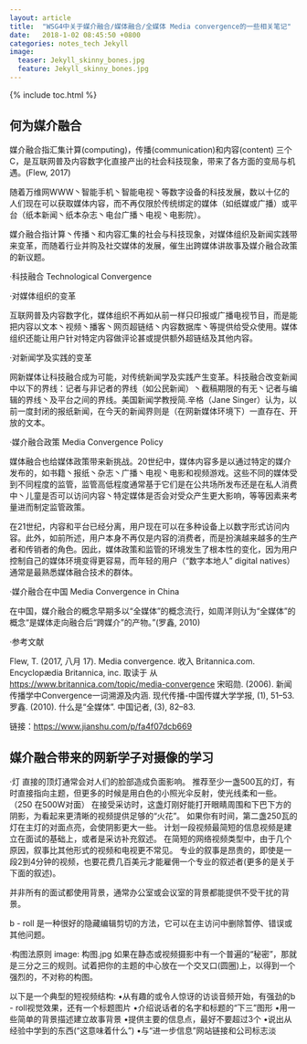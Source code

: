 ```yaml
---
layout: article
title:  "WSG4中关于媒介融合/媒体融合/全媒体 Media convergence的一些相关笔记"
date:   2018-1-02 08:45:50 +0800
categories: notes_tech Jekyll
image:
  teaser: Jekyll_skinny_bones.jpg
  feature: Jekyll_skinny_bones.jpg
---
```


{% include toc.html %}

## 何为媒介融合

媒介融合指汇集计算(computing)，传播(communication)和内容(content) 三个C，是互联网普及内容数字化直接产出的社会科技现象，带来了各方面的变局与机遇。(Flew, 2017)

随着万维网WWW丶智能手机丶智能电视丶等数字设备的科技发展，数以十亿的人们现在可以获取媒体内容，而不再仅限於传统绑定的媒体（如纸媒或广播）或平台（纸本新闻丶纸本杂志丶电台广播丶电视丶电影院）。

媒介融合指计算丶传播丶和内容汇集的社会与科技现象，对媒体组织及新闻实践带来变革，而随着行业并购及社交媒体的发展，催生出跨媒体讲故事及媒介融合政策的新议题。

·科技融合 Technological Convergence

·对媒体组织的变革

互联网普及内容数字化，媒体组织不再如从前一样只印报或广播电视节目，而是能把内容以文本丶视频丶播客丶网页超链结丶内容数据库丶等提供给受众使用。媒体组织还能让用户针对特定内容做评论甚或提供额外超链结及其他内容。

·对新闻学及实践的变革

网新媒体让科技融合成为可能，对传统新闻学及实践产生变革。科技融合改变新闻中以下的界线：记者与非记者的界线（如公民新闻）丶截稿期限的有无丶记者与编辑的界线丶及平台之间的界线。美国新闻学教授简.辛格（Jane Singer）认为，以前一度封闭的报纸新闻，在今天的新闻界则是（在网新媒体环境下）一直存在、开放的文本。

·媒介融合政策 Media Convergence Policy

媒体融合也给媒体政策带来新挑战。20世纪中，媒体内容多是以通过特定的媒介发布的，如书籍丶报纸丶杂志丶广播丶电视丶电影和视频游戏。这些不同的媒体受到不同程度的监管，监管高低程度通常基于它们是在公共场所发布还是在私人消费中丶儿童是否可以访问内容丶特定媒体是否会对受众产生更大影响，等等因素来考量进而制定监管政策。

在21世纪，内容和平台已经分离，用户现在可以在多种设备上以数字形式访问内容。此外，如前所述，用户本身不再仅是内容的消费者，而是扮演越来越多的生产者和传销者的角色。因此，媒体政策和监管的环境发生了根本性的变化，因为用户控制自己的媒体环境变得更容易，而年轻的用户（“数字本地人” digital natives）通常是最熟悉媒体融合技术的群体。

·媒介融合在中国 Media Convergence in China

在中国，媒介融合的概念早期多以“全媒体”的概念流行，如周洋则认为“全媒体”的概念“是媒体走向融合后“跨媒介”的产物。”(罗鑫, 2010)

·参考文献

Flew, T. (2017, 八月 17). Media convergence. 收入 Britannica.com. Encyclopædia Britannica, inc. 取读于 从 https://www.britannica.com/topic/media-convergence
宋昭勋. (2006). 新闻传播学中Convergence一词溯源及内涵. 现代传播-中国传媒大学学报, (1), 51–53.
罗鑫. (2010). 什么是“全媒体”. 中国记者, (3), 82–83.

链接：https://www.jianshu.com/p/fa4f07dcb669


## 媒介融合带来的网新学子对摄像的学习

·灯
直接的顶灯通常会对人们的脸部造成负面影响。
推荐至少一盏500瓦的灯，有时直接指向主题，但更多的时候是用白色的小照光伞反射，使光线柔和一些。（250 在500W对面）
在接受采访时，这盏灯刚好能打开眼睛周围和下巴下方的阴影，为看起来更清晰的视频提供足够的“火花”。
如果你有时间，第二盏250瓦的灯在主灯的对面点亮，会使阴影更大一些。
计划一段视频最简短的信息视频是建立在面试的基础上，或者是采访补充叙述。
在简短的网络视频类型中，由于几个原因，叙事比其他形式的视频和电视更不常见。
专业的叙事是昂贵的，即使是一段2到4分钟的视频，也要花费几百美元才能雇佣一个专业的叙述者(更多的是关于下面的叙述)。

并非所有的面试都使用背景，通常办公室或会议室的背景都能提供不受干扰的背景。

b - roll 是一种很好的隐藏编辑剪切的方法，它可以在主访问中删除暂停、错误或其他问题。

·构图法原则
image: 构图.jpg
如果在静态或视频摄影中有一个普遍的“秘密”，那就是三分之三的规则。试着把你的主题的中心放在一个交叉口(圆圈)上，以得到一个强烈的，不对称的构图。

以下是一个典型的短视频结构:
•从有趣的或令人惊讶的访谈音频开始，有强劲的b - roll视觉效果，还有一个标题图片
•介绍说话者的名字和标题的“下三”图形
•用一些简单的背景描述建立故事背景
•提供主要的信息点，最好不要超过3个
•说出从经验中学到的东西(“这意味着什么”)
•与“进一步信息”网站链接和公司标志淡
